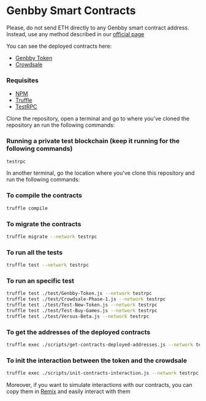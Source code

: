# Genbby Smart Contracts

Please, do not send ETH directly to any Genbby smart contract address. Instead, use any method described in our [official page](http://genbby.com/ "Genbby")

You can see the deployed contracts here:
* [Genbby Token](https://etherscan.io/address/0x0906896a7ecfc7a3309e88ece89d6bb761380746)
* [Crowdsale](https://etherscan.io/address/0x1Db10d198C2D66A8767e7aDde7FA5E5Bf2D57604)

### Requisites
- [NPM](https://www.npmjs.com/get-npm)
- [Truffle](http://truffleframework.com/docs/getting_started/installation)
- [TestRPC](https://www.npmjs.com/package/ethereumjs-testrpc)

Clone the repository, open a terminal and go to where you've cloned the repository an run the following commands:

### Running a private test blockchain (keep it running for the following commands)
```bash
testrpc
```

In another terminal, go the location where you've clone this repository and run the following commands:

### To compile the contracts
```bash
truffle compile
```

### To migrate the contracts
```bash
truffle migrate --network testrpc
```

### To run all the tests
```bash
truffle test --network testrpc
```

### To run an specific test
```bash
truffle test ./test/Genbby-Token.js --network testrpc
truffle test ./test/Crowdsale-Phase-1.js --network testrpc
truffle test ./test/Test-New-Token.js --network testrpc
truffle test ./test/Test-Buy-Games.js --network testrpc
truffle test ./test/Versus-Beta.js --network testrpc
```

### To get the addresses of the deployed contracts
```bash
truffle exec ./scripts/get-contracts-deployed-addresses.js --network testrpc
```

### To init the interaction between the token and the crowdsale
```bash
truffle exec ./scripts/init-contracts-interaction.js --network testrpc
```

Moreover, if you want to simulate interactions with our contracts, you can copy them in [Remix](https://remix.ethereum.org "Remix") and easily interact with them

